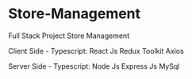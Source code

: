 # Store-Management
Full Stack Project Store Management

Client Side - Typescript:
React Js
Redux Toolkit
Axios


Server Side - Typescript:
Node Js
Express Js
MySql
